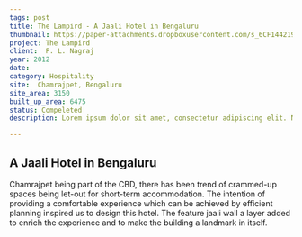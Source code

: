 ```yaml
---
tags: post
title: The Lampird - A Jaali Hotel in Bengaluru
thumbnail: https://paper-attachments.dropboxusercontent.com/s_6CF14421965A15012E5856383B2B7ED0375971B9B9C309FE144BB5DA7CE63CBE_1729262752752_NAGRAJ+02.jpg
project: The Lampird
client:  P. L. Nagraj
year: 2012
date:
category: Hospitality
site:  Chamrajpet, Bengaluru
site_area: 3150
built_up_area: 6475
status: Compeleted
description: Lorem ipsum dolor sit amet, consectetur adipiscing elit. Nullam ultricies interdum tortor, sit amet gravida ipsum fermentum ut. Aenean sagittis metus justo, at vestibulum elit malesuada a. Suspendisse dictum, sapien eu tincidunt convallis, elit urna rhoncus leo, ac fermentum lorem libero in magna. Integer scelerisque odio et convallis faucibus.

---
```


## A Jaali Hotel in Bengaluru

Chamrajpet being part of the CBD, there has been trend of crammed-up spaces being let-out for short-term accommodation. The intention of providing a comfortable experience which can be achieved by efficient planning inspired us to design this hotel. The feature jaali wall a layer added to enrich the experience and to make the building a landmark in itself.

